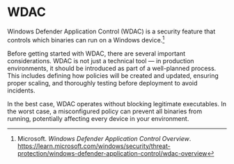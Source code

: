 # WDAC
Windows Defender Application Control (WDAC) is a security feature that controls which binaries can run on a Windows device.[^1]

Before getting started with WDAC, there are several important considerations. WDAC is not just a technical tool — in production environments, it should be introduced as part of a well-planned process. This includes defining how policies will be created and updated, ensuring proper scaling, and thoroughly testing before deployment to avoid incidents.

In the best case, WDAC operates without blocking legitimate executables. In the worst case, a misconfigured policy can prevent all binaries from running, potentially affecting every device in your environment.





[^1]: Microsoft. *Windows Defender Application Control Overview*. https://learn.microsoft.com/windows/security/threat-protection/windows-defender-application-control/wdac-overview